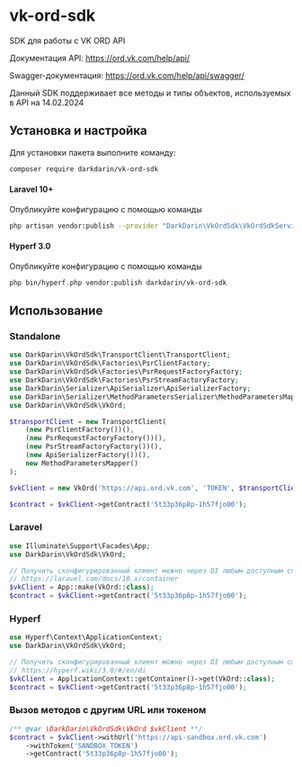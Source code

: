 # vk-ord-sdk
SDK для работы с VK ORD API

Документация API: https://ord.vk.com/help/api/

Swagger-документация: https://ord.vk.com/help/api/swagger/

Данный SDK поддерживает все методы и типы объектов, используемых в API на 14.02.2024

## Установка и настройка

Для установки пакета выполните команду:

```bash
composer require darkdarin/vk-ord-sdk
```

#### Laravel 10+

Опубликуйте конфигурацию с помощью команды
```bash
php artisan vendor:publish --provider "DarkDarin\VkOrdSdk\VkOrdSdkServiceProvider"
```

#### Hyperf 3.0

Опубликуйте конфигурацию с помощью команды
```bash
php bin/hyperf.php vendor:publish darkdarin/vk-ord-sdk
```

## Использование
### Standalone

```php
use DarkDarin\VkOrdSdk\TransportClient\TransportClient;
use DarkDarin\VkOrdSdk\Factories\PsrClientFactory;
use DarkDarin\VkOrdSdk\Factories\PsrRequestFactoryFactory;
use DarkDarin\VkOrdSdk\Factories\PsrStreamFactoryFactory;
use DarkDarin\Serializer\ApiSerializer\ApiSerializerFactory;
use DarkDarin\Serializer\MethodParametersSerializer\MethodParametersMapper;
use DarkDarin\VkOrdSdk\VkOrd;

$transportClient = new TransportClient(
    (new PsrClientFactory())(),
    (new PsrRequestFactoryFactory())(),
    (new PsrStreamFactoryFactory())(),
    (new ApiSerializerFactory())(),
    new MethodParametersMapper()
);

$vkClient = new VkOrd('https://api.ord.vk.com', 'TOKEN', $transportClient);

$contract = $vkClient->getContract('5t33p36p8p-1h57fjo00');
```

### Laravel

```php
use Illuminate\Support\Facades\App;
use DarkDarin\VkOrdSdk\VkOrd;

// Получить сконфигурированный клиент можно через DI любым доступным способом
// https://laravel.com/docs/10.x/container
$vkClient = App::make(VkOrd::class);
$contract = $vkClient->getContract('5t33p36p8p-1h57fjo00');
```

### Hyperf

```php
use Hyperf\Context\ApplicationContext;
use DarkDarin\VkOrdSdk\VkOrd;

// Получить сконфигурированный клиент можно через DI любым доступным способом
// https://hyperf.wiki/3.0/#/en/di
$vkClient = ApplicationContext::getContainer()->get(VkOrd::class);
$contract = $vkClient->getContract('5t33p36p8p-1h57fjo00');
```


### Вызов методов с другим URL или токеном
```php
/** @var \DarkDarin\VkOrdSdk\VkOrd $vkClient **/
$contract = $vkClient->withUrl('https://api-sandbox.ord.vk.com')
    ->withToken('SANDBOX_TOKEN')
    ->getContract('5t33p36p8p-1h57fjo00');
```
